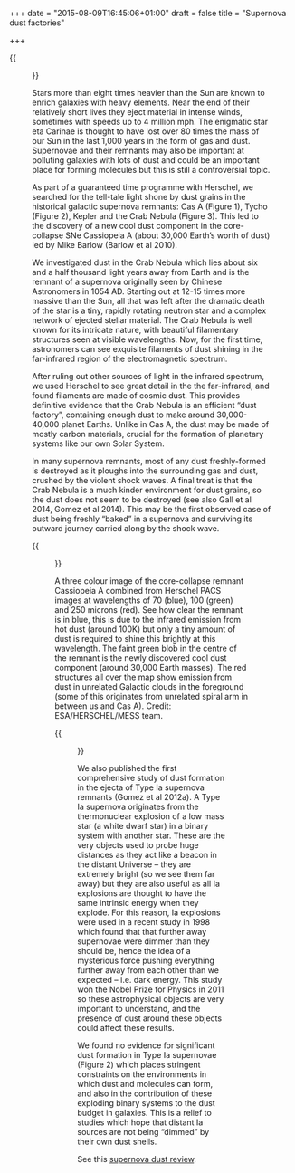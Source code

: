+++
date = "2015-08-09T16:45:06+01:00"
draft = false
title = "Supernova dust factories"

+++

{{<figure src="/images/crab_sm.jpg" title="Figure 3. Herschel (red) and Hubble (blue) composite image of the Crab Nebula. Credit: ESA/Herschel/PACS/MESS Key Programme Supernova Remnant Team; NASA, ESA and Allison Loll/Jeff Hester (Arizona State University).">}}

Stars more than eight times heavier than the Sun are known to enrich galaxies with heavy elements. Near the end of their relatively short lives they eject material in intense winds, sometimes with speeds up to 4 million mph. The enigmatic star eta Carinae is thought to have lost over 80 times the mass of our Sun in the last 1,000 years in the form of gas and dust. Supernovae and their remnants may also be important at polluting galaxies with lots of dust and could be an important place for forming molecules but this is still a controversial topic.

As part of a guaranteed time programme with Herschel, we searched for the tell-tale light shone by dust grains in the historical galactic supernova remnants: Cas A (Figure 1), Tycho (Figure 2), Kepler and the Crab Nebula (Figure 3). This led to the discovery of a new cool dust component in the core-collapse SNe Cassiopeia A (about 30,000 Earth’s worth of dust) led by Mike Barlow (Barlow et al 2010).

We investigated dust in the Crab Nebula which lies about six and a half thousand light years away from Earth and is the remnant of a supernova originally seen by Chinese Astronomers in 1054 AD. Starting out at 12-15 times more massive than the Sun, all that was left after the dramatic death of the star is a tiny, rapidly rotating neutron star and a complex network of ejected stellar material. The Crab Nebula is well known for its intricate nature, with beautiful filamentary structures seen at visible wavelengths. Now, for the first time, astronomers can see exquisite filaments of dust shining in the far-infrared region of the electromagnetic spectrum.

After ruling out other sources of light in the infrared spectrum, we used Herschel to see great detail in the the far-infrared, and found filaments are made of cosmic dust. This provides definitive evidence that the Crab Nebula is an efficient “dust factory”, containing enough dust to make around 30,000-40,000 planet Earths. Unlike in Cas A, the dust may be made of mostly carbon materials, crucial for the formation of planetary systems like our own Solar System.

In many supernova remnants, most of any dust freshly-formed is destroyed as it ploughs into the surrounding gas and dust, crushed by the violent shock waves. A final treat is that the Crab Nebula is a much kinder environment for dust grains, so the dust does not seem to be destroyed (see also Gall et al 2014, Gomez et al 2014). This may be the first observed case of dust being freshly “baked” in a supernova and surviving its outward journey carried along by the shock wave.

{{<figure src="/images/CasA_small_crop3-4.jpg" title="Figure 1. A three colour image of the core-collapse remnant Cassiopeia A combined from Herschel PACS images at wavelengths of 70 (blue), 100 (green) and 250 microns (red). See how clear the remnant is in blue, this is due to the infrared emission from hot dust (around 100K) but only a tiny amount of dust is required to shine this brightly at this wavelength. The faint green blob in the centre of the remnant is the newly discovered cool dust component (around 30,000 Earth masses). The red structures all over the map show emission from dust in unrelated Galactic clouds in the foreground (some of this originates from unrelated spiral arm in between us and Cas A). For more details see Barlow et al 2010 and Dunne et al 2003, 2009." >}}

A three colour image of the core-collapse remnant Cassiopeia A combined from Herschel PACS images at wavelengths of 70 (blue), 100 (green) and 250 microns (red). See how clear the remnant is in blue, this is due to the infrared emission from hot dust (around 100K) but only a tiny amount of dust is required to shine this brightly at this wavelength. The faint green blob in the centre of the remnant is the newly discovered cool dust component (around 30,000 Earth masses). The red structures all over the map show emission from dust in unrelated Galactic clouds in the foreground (some of this originates from unrelated spiral arm in between us and Cas A). Credit: ESA/HERSCHEL/MESS team.

{{<figure src="/images/pacs_3col.jpg" title="Three colour image of Tycho's supernova remnant with Herschel. Blue is the tiny amounts of hot dust (~90K) swept up by the supernova shock. Credit: ESA/HERSCHEL/MESS/H.L.Gomez et al.">}}

We also published the first comprehensive study of dust formation in the ejecta of Type Ia supernova remnants (Gomez et al 2012a). A Type Ia supernova originates from the thermonuclear explosion of a low mass star (a white dwarf star) in a binary system with another star. These are the very objects used to probe huge distances as they act like a beacon in the distant Universe – they are extremely bright (so we see them far away) but they are also useful as all Ia explosions are thought to have the same intrinsic energy when they explode. For this reason, Ia explosions were used in a recent study in 1998 which found that that further away supernovae were dimmer than they should be, hence the idea of a mysterious force pushing everything further away from each other than we expected – i.e. dark energy. This study won the Nobel Prize for Physics in 2011 so these astrophysical objects are very important to understand, and the presence of dust around these objects could affect these results.

We found no evidence for significant dust formation in Type Ia supernovae (Figure 2) which places stringent constraints on the environments in which dust and molecules can form, and also in the contribution of these exploding binary systems to the dust budget in galaxies. This is a relief to studies which hope that distant Ia sources are not being “dimmed” by their own dust shells.

See this [supernova dust review](http://pos.sissa.it/archive/conferences/207/146/LCDU2013_146.pdf).
